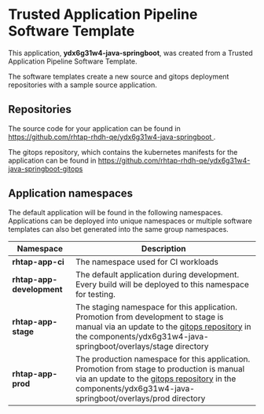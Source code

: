 # Trusted Application Pipeline Software Template

This application, **ydx6g31w4-java-springboot**, was created from a Trusted Application Pipeline Software Template.

The software templates create a new source and gitops deployment repositories with a sample source application. 

## Repositories

The source code for your application can be found in [https://github.com/rhtap-rhdh-qe/ydx6g31w4-java-springboot ](https://github.com/rhtap-rhdh-qe/ydx6g31w4-java-springboot ).
 
The gitops repository, which contains the kubernetes manifests for the application can be found in 
[https://github.com/rhtap-rhdh-qe/ydx6g31w4-java-springboot-gitops ](https://github.com/rhtap-rhdh-qe/ydx6g31w4-java-springboot-gitops ) 

## Application namespaces 

The default application will be found in the following namespaces. Applications can be deployed into unique namespaces or multiple software templates can also bet generated into the same group namespaces.  

|  Namespace   |  Description   |  
| -------- | -------- |
| **rhtap-app-ci** | The namespace used for CI workloads |
| **rhtap-app-development** | The default application during development. Every build will be deployed to this namespace for testing. |
| **rhtap-app-stage** | The staging namespace for this application. Promotion from development to stage is manual via an update to the [gitops repository](https://github.com/rhtap-rhdh-qe/ydx6g31w4-java-springboot-gitops ) in the components/ydx6g31w4-java-springboot/overlays/stage directory |
| **rhtap-app-prod** | The production namespace for this application. Promotion from stage to production is manual via an update to the [gitops repository](https://github.com/rhtap-rhdh-qe/ydx6g31w4-java-springboot-gitops ) in the components/ydx6g31w4-java-springboot/overlays/prod directory |